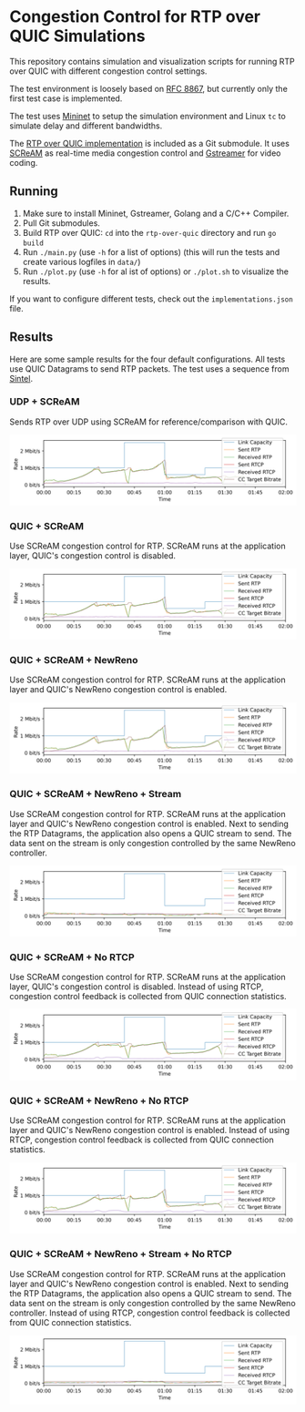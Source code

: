 # Congestion Control for RTP over QUIC Simulations

This repository contains simulation and visualization scripts for running RTP over QUIC with different congestion control settings.

The test environment is loosely based on [RFC 8867](https://datatracker.ietf.org/doc/rfc8867/), but currently only the first test case is implemented.

The test uses [Mininet](http://mininet.org/) to setup the simulation environment and Linux `tc` to simulate delay and different bandwidths.

The [RTP over QUIC implementation](https://github.com/mengelbart/rtp-over-quic/) is included as a Git submodule.
It uses [SCReAM](https://github.com/EricssonResearch/scream/) as real-time media congestion control and [Gstreamer](https://gstreamer.freedesktop.org/) for video coding.

## Running

1. Make sure to install Mininet, Gstreamer, Golang and a C/C++ Compiler.
2. Pull Git submodules.
3. Build RTP over QUIC: `cd` into the `rtp-over-quic` directory and run `go build`
4. Run `./main.py` (use `-h` for a list of options) (this will run the tests and create various logfiles in `data/`)
5. Run `./plot.py` (use `-h` for al ist of options) or `./plot.sh` to visualize the results.

If you want to configure different tests, check out the `implementations.json` file.

## Results

Here are some sample results for the four default configurations.
All tests use QUIC Datagrams to send RTP packets.
The test uses a sequence from [Sintel](https://en.wikipedia.org/wiki/Sintel).

### UDP + SCReAM

Sends RTP over UDP using SCReAM for reference/comparison with QUIC.

![UDP-SCReAM](plots/6_rates.png)

### QUIC + SCReAM

Use SCReAM congestion control for RTP.
SCReAM runs at the application layer, QUIC's congestion control is disabled.

![QUIC-SCReAM](plots/2_rates.png)

### QUIC + SCReAM + NewReno

Use SCReAM congestion control for RTP. SCReAM runs at the application layer and QUIC's NewReno congestion control is enabled.

![QUIC-SCReAM-NewReno](plots/0_rates.png)

### QUIC + SCReAM + NewReno + Stream

Use SCReAM congestion control for RTP.
SCReAM runs at the application layer and QUIC's NewReno congestion control is enabled.
Next to sending the RTP Datagrams, the application also opens a QUIC stream to send.
The data sent on the stream is only congestion controlled by the same NewReno controller.

![QUIC-SCReAM-NewReno-Stream](plots/1_rates.png)

### QUIC + SCReAM + No RTCP

Use SCReAM congestion control for RTP.
SCReAM runs at the application layer, QUIC's congestion control is disabled.
Instead of using RTCP, congestion control feedback is collected from QUIC connection statistics.

![QUIC-SCReAM](plots/5_rates.png)

### QUIC + SCReAM + NewReno + No RTCP

Use SCReAM congestion control for RTP. SCReAM runs at the application layer and QUIC's NewReno congestion control is enabled.
Instead of using RTCP, congestion control feedback is collected from QUIC connection statistics.

![QUIC-SCReAM-NewReno](plots/3_rates.png)

### QUIC + SCReAM + NewReno + Stream + No RTCP

Use SCReAM congestion control for RTP.
SCReAM runs at the application layer and QUIC's NewReno congestion control is enabled.
Next to sending the RTP Datagrams, the application also opens a QUIC stream to send.
The data sent on the stream is only congestion controlled by the same NewReno controller.
Instead of using RTCP, congestion control feedback is collected from QUIC connection statistics.

![QUIC-SCReAM-NewReno-Stream](plots/4_rates.png)

